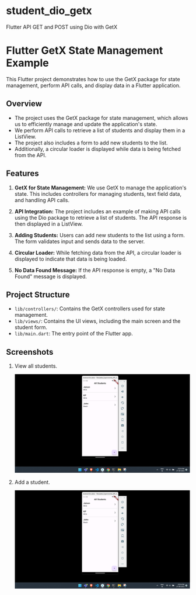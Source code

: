 # student_dio_getx
Flutter API GET and POST using Dio with GetX

# Flutter GetX State Management Example

This Flutter project demonstrates how to use the GetX package for state management, perform API calls, and display data in a Flutter application.

## Overview

- The project uses the GetX package for state management, which allows us to efficiently manage and update the application's state.
- We perform API calls to retrieve a list of students and display them in a ListView.
- The project also includes a form to add new students to the list.
- Additionally, a circular loader is displayed while data is being fetched from the API.

## Features

1. **GetX for State Management:** We use GetX to manage the application's state. This includes controllers for managing students, text field data, and handling API calls.

2. **API Integration:** The project includes an example of making API calls using the Dio package to retrieve a list of students. The API response is then displayed in a ListView.

3. **Adding Students:** Users can add new students to the list using a form. The form validates input and sends data to the server.

4. **Circular Loader:** While fetching data from the API, a circular loader is displayed to indicate that data is being loaded.

5. **No Data Found Message:** If the API response is empty, a "No Data Found" message is displayed.

## Project Structure

- `lib/controllers/`: Contains the GetX controllers used for state management.
- `lib/views/`: Contains the UI views, including the main screen and the student form.
- `lib/main.dart`: The entry point of the Flutter app.

## Screenshots

1. View all students.
   
   ![Screenshot 1](Screenshots/viewallstudents.png)
   
3. Add a student.

   ![Screenshot 1](Screenshots/viewallstudents.png)
   
